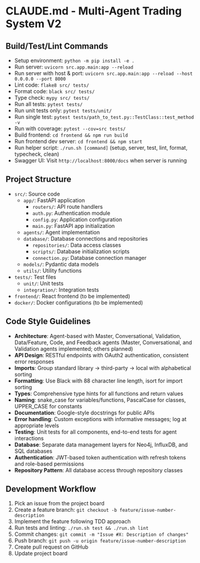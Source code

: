 # CLAUDE.md - Multi-Agent Trading System V2

## Build/Test/Lint Commands
- Setup environment: `python -m pip install -e .`
- Run server: `uvicorn src.app.main:app --reload`
- Run server with host & port: `uvicorn src.app.main:app --reload --host 0.0.0.0 --port 8000`
- Lint code: `flake8 src/ tests/`
- Format code: `black src/ tests/`
- Type check: `mypy src/ tests/`
- Run all tests: `pytest tests/`
- Run unit tests only: `pytest tests/unit/`
- Run single test: `pytest tests/path_to_test.py::TestClass::test_method -v`
- Run with coverage: `pytest --cov=src tests/`
- Build frontend: `cd frontend && npm run build`
- Run frontend dev server: `cd frontend && npm start`
- Run helper script: `./run.sh [command]` (setup, server, test, lint, format, typecheck, clean)
- Swagger UI: Visit `http://localhost:8000/docs` when server is running

## Project Structure
- `src/`: Source code
  - `app/`: FastAPI application
    - `routers/`: API route handlers 
    - `auth.py`: Authentication module
    - `config.py`: Application configuration
    - `main.py`: FastAPI app initialization
  - `agents/`: Agent implementation 
  - `database/`: Database connections and repositories
    - `repositories/`: Data access classes
    - `scripts/`: Database initialization scripts
    - `connection.py`: Database connection manager
  - `models/`: Pydantic data models
  - `utils/`: Utility functions
- `tests/`: Test files
  - `unit/`: Unit tests
  - `integration/`: Integration tests
- `frontend/`: React frontend (to be implemented)
- `docker/`: Docker configurations (to be implemented)

## Code Style Guidelines
- **Architecture**: Agent-based with Master, Conversational, Validation, Data/Feature, Code, and Feedback agents (Master, Conversational, and Validation agents implemented; others planned)
- **API Design**: RESTful endpoints with OAuth2 authentication, consistent error responses
- **Imports**: Group standard library → third-party → local with alphabetical sorting
- **Formatting**: Use Black with 88 character line length, isort for import sorting
- **Types**: Comprehensive type hints for all functions and return values
- **Naming**: snake_case for variables/functions, PascalCase for classes, UPPER_CASE for constants
- **Documentation**: Google-style docstrings for public APIs
- **Error handling**: Custom exceptions with informative messages; log at appropriate levels
- **Testing**: Unit tests for all components, end-to-end tests for agent interactions
- **Database**: Separate data management layers for Neo4j, InfluxDB, and SQL databases
- **Authentication**: JWT-based token authentication with refresh tokens and role-based permissions
- **Repository Pattern**: All database access through repository classes

## Development Workflow
1. Pick an issue from the project board
2. Create a feature branch: `git checkout -b feature/issue-number-description`
3. Implement the feature following TDD approach
4. Run tests and linting: `./run.sh test && ./run.sh lint`
5. Commit changes: `git commit -m "Issue #X: Description of changes"`
6. Push branch: `git push -u origin feature/issue-number-description`
7. Create pull request on GitHub
8. Update project board